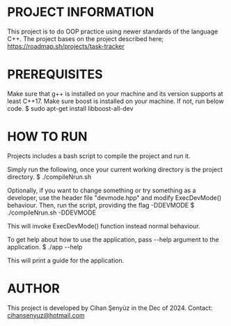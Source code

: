 # PROJECT INFORMATION
This project is to do OOP practice using newer standards of the language C++.
The project bases on the project described here; https://roadmap.sh/projects/task-tracker

# PREREQUISITES
Make sure that g++ is installed on your machine and its version supports at least C++17.
Make sure boost is installed on your machine. If not, run below code.
$ sudo apt-get install libboost-all-dev

# HOW TO RUN
Projects includes a bash script to compile the project and run it.

Simply run the following, once your current working directory is the project directory.
$ ./compileNrun.sh

Optionally, if you want to change something or try something as a developer,
use the header file "devmode.hpp" and modify ExecDevMode() behaviour. Then,
run the script, providing the flag -DDEVMODE
$ ./compileNrun.sh -DDEVMODE

This will invoke ExecDevMode() function instead normal behaviour.

To get help about how to use the application, pass --help argument to the application.
$ ./app --help

This will print a guide for the application.

# AUTHOR
This project is developed by Cihan Şenyüz in the Dec of 2024.
Contact: cihansenyuz@hotmail.com